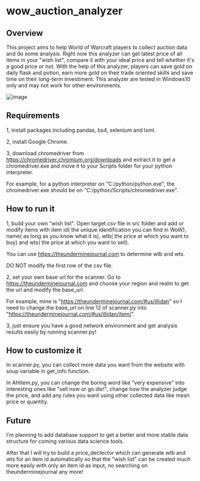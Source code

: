 # wow_auction_analyzer

## Overview
This project aims to help World of Warcraft players to collect auction data and do some analysis. Right now this analyzer can get latest price of all items in your "wish list", compare it with your ideal price and tell whether it's a good price or not. With the help of this analyzer, players can save gold on daily flask and potion, earn more gold on their trade oriented skills and save time on their long-term investiment. This analyzer are tested in Windows10 only and may not work for other environments.

![image](https://github.com/sjqgogogo/wow_auction_analyzer/blob/master/result.png)

## Requirements
1, install packages including pandas, bs4, selenium and lxml. 

2, install Google Chrome. 

3, download chromedriver from https://chromedriver.chromium.org/downloads and extract it to get a chromedriver.exe and move it to your Scripts folder for your python interpreter.

For example, for a python interpreter on "C:/python/python.exe", the chromedriver.exe should be on "C:/python/Scripts/chromedriver.exe".

## How to run it
1, build your own "wish list". Open target.csv file in src folder and add or modify items with item id( the unique identification you can find in WoW), name( as long as you know what it is), wtb( the price at which you want to buy) and wts( the price at which you want to sell). 

You can use https://theunderminejournal.com to determine wtb and wts.

DO NOT modify the first row of the csv file.

2, set your own base url for the scanner. Go to https://theunderminejournal.com and choose your region and realm to get the url and modify the base_url. 

For example, mine is "https://theunderminejournal.com/#us/illidan" so I need to change the base_url on line 12 of scanner.py into "https://theunderminejournal.com/#us/illidan/item/".

3, just ensure you have a good network environment and get analysis results easily by running scanner.py!

## How to customize it
In scanner.py, you can collect more data you want from the website with soup variable in get_info function.

In AHitem.py, you can change the boring word like "very expensive" into interesting ones like "sell now or go die!", change how the analyzer judge the price, and add any rules you want using other collected data like mean price or quantity.

## Future
I'm planning to add database support to get a better and more stable data structure for coming various data science tools. 

After that I will try to build a price_dectector which can generate wtb and wts for an item id automatically so that the "wish list" can be created much more easily with only an item id as input, no searching on theunderminejournal any more!
